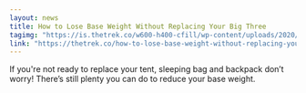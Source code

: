 ```yaml
---
layout: news
title: How to Lose Base Weight Without Replacing Your Big Three
tagimg: "https://is.thetrek.co/w600-h400-cfill/wp-content/uploads/2020/09/24080925/baseweight-resize.png"
link: "https://thetrek.co/how-to-lose-base-weight-without-replacing-your-big-three/" 
---
```


If you're not ready to replace your tent, sleeping bag and backpack don’t worry! There’s still plenty you can do to reduce your base weight.
